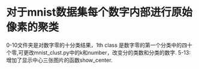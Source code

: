 # 对于mnist数据集每个数字内部进行原始像素的聚类

0-10文件夹是对数字零的十分类结果，1th class 是数字零的第一个分类中的四十个零,可更改mnist_clust.py中的k和number，改变分的类数和分类的数字.
5-13:增加了显示中心三张图片的函数show_center.
